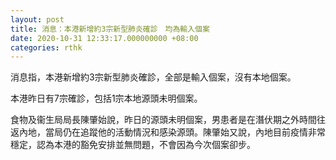 ```yaml
---
layout: post
title: 消息：本港新增約3宗新型肺炎確診　均為輸入個案
date: 2020-10-31 12:33:17.000000000 +08:00
categories: rthk
---
```


消息指，本港新增約3宗新型肺炎確診，全部是輸入個案，沒有本地個案。

本港昨日有7宗確診，包括1宗本地源頭未明個案。

食物及衞生局局長陳肇始說，昨日的源頭未明個案，男患者是在潛伏期之外時間往返內地，當局仍在追蹤他的活動情況和感染源頭。陳肇始又說，內地目前疫情非常穩定，認為本港的豁免安排並無問題，不會因為今次個案卻步。
